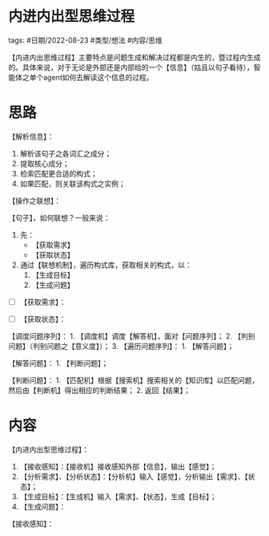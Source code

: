 # 内进内出型思维过程


tags: #日期/2022-08-23 #类型/想法 #内容/思维 


【内进内出思维过程】主要特点是问题生成和解决过程都是内生的，暨过程内生成的。具体来说，对于无论是外部还是内部给的一个【信息】（姑且以句子看待），智能体之单个agent如何去解读这个信息的过程。



# 思路

【解析信息】：  
1. 解析该句子之各词汇之成分；  
2. 提取核心成分；  
3. 检索匹配更合适的构式；  
4. 如果匹配，则关联该构式之实例；



【操作之联想】：

【句子】，如何联想？一般来说：
1. 先：
	- 【获取需求】
	- 【获取状态】
2. 通过【联想机制】，遍历构式库，获取相关的构式，以：
	1. 【生成目标】
	1. 【生成问题】





- [ ] 【获取需求】：




- [ ] 【获取状态】：



【调度问题序列】：
	1. 【调度机】调度【解答机】，面对【问题序列】；
	2. 【判别问题】（判别问题之【意义度】）；
	3. 【遍历问题序列】：
		1. 【解答问题】；






【解答问题】：
	1. 【判断问题】；




【判断问题】：
	1. 【匹配机】根据【搜索机】搜索相关的【知识库】以匹配问题，然后由【判断机】得出相应的判断结果；
	2. 返回【结果】；






# 内容



【内进内出型思维过程】：

1. 【接收感知】：【接收机】接收感知外部【信息】，输出【感觉】；
1. 【分析需求】、【分析状态】：【分析机】输入【感觉】，分析输出【需求】、【状态】；
1. 【生成目标】：【生成机】输入【需求】、【状态】，生成【目标】；
1. 【生成问题】：



【接收感知】：

